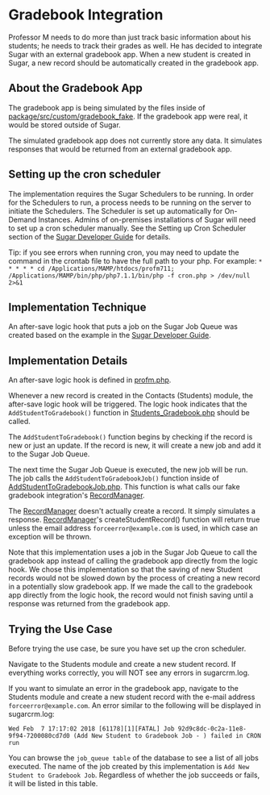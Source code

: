 # Gradebook Integration

Professor M needs to do more than just track basic information about his students; he needs to track their grades as 
well. He has decided to integrate Sugar with an external gradebook app.  When a new student is created in Sugar, a new 
record should be automatically created in the gradebook app.

## About the Gradebook App

The gradebook app is being simulated by the files inside of 
[package/src/custom/gradebook_fake](../package/src/custom/gradebook_fake).  If the gradebook app were real, 
it would be stored outside of Sugar. 

The simulated gradebook app does not currently store any data.  It simulates responses that would be returned from an 
external gradebook app.

## Setting up the cron scheduler

The implementation requires the Sugar Schedulers to be running.  In order for the Schedulers to run, a process needs to 
be running on the server to initiate the Schedulers.  The Scheduler is set up automatically for On-Demand Instances. 
Admins of on-premises installations of Sugar will need to set up a cron scheduler manually.  See the Setting up Cron 
Scheduler section of the 
[Sugar Developer Guide](http://support.sugarcrm.com/SmartLinks/Administration_Guide/System/Schedulers/index.html#Setting_up_Cron_Scheduler)
for details.  

Tip:  if you see errors when running cron, you may need to update the command in the crontab file to have the full path
to your php.  For example: 
`* * * * * cd /Applications/MAMP/htdocs/profm711; /Applications/MAMP/bin/php/php7.1.1/bin/php -f cron.php > /dev/null 2>&1`

## Implementation Technique

An after-save logic hook that puts a job on the Sugar Job Queue was created based on the example in the 
[Sugar Developer Guide](http://support.sugarcrm.com/SmartLinks/Developer_Guide/Architecture/Job_Queue/Jobs/Queuing_Logic_Hook_Actions).

## Implementation Details

An after-save logic hook is defined in [profm.php](../package/src/custom/Extension/modules/Contacts/Ext/LogicHooks/profm.php).

Whenever a new record is created in the Contacts (Students) module, the after-save logic hook will be triggered.  The 
logic hook indicates that the `AddStudentToGradebook()` function in 
[Students_Gradebook.php](../package/src/custom/modules/Contacts/Students_Gradebook.php) should be called.

The `AddStudentToGradebook()` function begins by checking if the record is new or just an update.  If the record is new,
it will create a new job and add it to the Sugar Job Queue.  

The next time the Sugar Job Queue is executed, the new job will be run.  The job calls the `AddStudentToGradebookJob()`
function inside of 
[AddStudentToGradebookJob.php](../package/src/custom/Extension/modules/Schedulers/Ext/ScheduledTasks/AddStudentToGradebookJob.php).
This function is what calls our fake gradebook integration's 
[RecordManager](../package/src/custom/gradebook_fake/RecordManager.php).

The [RecordManager](../package/src/custom/gradebook_fake/RecordManager.php) doesn't actually create a record.  It simply
simulates a response.  [RecordManager](../package/src/custom/gradebook_fake/RecordManager.php)'s createStudentRecord() 
function will return true unless the email address `forceerror@example.com` is used, in which case an exception will be
thrown.

Note that this implementation uses a job in the Sugar Job Queue to call the gradebook app instead of calling the 
gradebook app directly from the logic hook.  We chose this implementation so that the saving of new Student records would
not be slowed down by the process of creating a new record in a potentially slow gradebook app.  If we made the call to 
the gradebook app directly from the logic hook, the record would not finish saving until a response was returned from
the gradebook app.

## Trying the Use Case

Before trying the use case, be sure you have set up the cron scheduler.

Navigate to the Students module and create a new student record.  If everything works correctly, you will NOT see any 
errors in sugarcrm.log.

If you want to simulate an error in the gradebook app, navigate to the Students module and create a new student record
with the e-mail address `forceerror@example.com`.  An error similar to the following will be displayed in sugarcrm.log:

```
Wed Feb  7 17:17:02 2018 [61178][1][FATAL] Job 92d9c8dc-0c2a-11e8-9f94-7200080cd7d0 (Add New Student to Gradebook Job - ) failed in CRON run
```

You can browse the `job_queue table` of the database to see a list of all jobs executed.  The name of the job created 
by this implementation is `Add New Student to Gradebook Job`. Regardless of whether the job succeeds or fails,
it will be listed in this table.  
